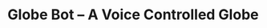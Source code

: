 ---
layout: page
title: Globe Bot – A Voice Controlled Globe
subheading: Course Project - MIE438 (Microcontrollers and Embedded Microprocessors) 
description: Ask the Globe Bot to point to any location, and it will spin and highlight the given location on the globe under a magnifying glass.
img: assets/img/globot.gif
importance: 1
category: work
related_publications: true
project_url: https://github.com/Jonesywolf/Globe-Robot
url_text: CODE
---